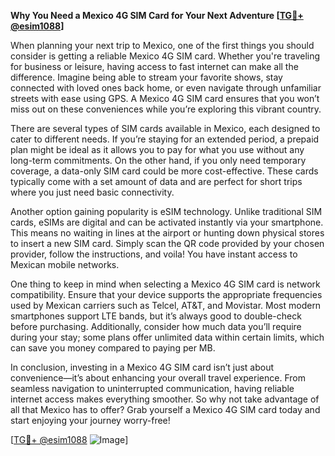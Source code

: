 **Why You Need a Mexico 4G SIM Card for Your Next Adventure [[TG💪+ @esim1088](https://t.me/s/esim1088)]**

When planning your next trip to Mexico, one of the first things you should consider is getting a reliable Mexico 4G SIM card. Whether you're traveling for business or leisure, having access to fast internet can make all the difference. Imagine being able to stream your favorite shows, stay connected with loved ones back home, or even navigate through unfamiliar streets with ease using GPS. A Mexico 4G SIM card ensures that you won’t miss out on these conveniences while you’re exploring this vibrant country.

There are several types of SIM cards available in Mexico, each designed to cater to different needs. If you’re staying for an extended period, a prepaid plan might be ideal as it allows you to pay for what you use without any long-term commitments. On the other hand, if you only need temporary coverage, a data-only SIM card could be more cost-effective. These cards typically come with a set amount of data and are perfect for short trips where you just need basic connectivity.

Another option gaining popularity is eSIM technology. Unlike traditional SIM cards, eSIMs are digital and can be activated instantly via your smartphone. This means no waiting in lines at the airport or hunting down physical stores to insert a new SIM card. Simply scan the QR code provided by your chosen provider, follow the instructions, and voila! You have instant access to Mexican mobile networks.

One thing to keep in mind when selecting a Mexico 4G SIM card is network compatibility. Ensure that your device supports the appropriate frequencies used by Mexican carriers such as Telcel, AT&T, and Movistar. Most modern smartphones support LTE bands, but it’s always good to double-check before purchasing. Additionally, consider how much data you’ll require during your stay; some plans offer unlimited data within certain limits, which can save you money compared to paying per MB.

In conclusion, investing in a Mexico 4G SIM card isn’t just about convenience—it’s about enhancing your overall travel experience. From seamless navigation to uninterrupted communication, having reliable internet access makes everything smoother. So why not take advantage of all that Mexico has to offer? Grab yourself a Mexico 4G SIM card today and start enjoying your journey worry-free!

[[TG💪+ @esim1088](https://t.me/s/esim1088) ![Image](https://i.postimg.cc/Y0z9fWf4/image.png)]